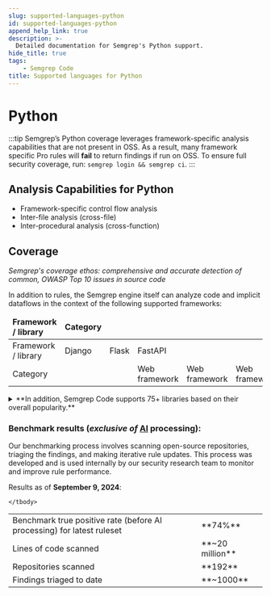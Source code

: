 ```yaml
---
slug: supported-languages-python
id: supported-languages-python
append_help_link: true
description: >-
  Detailed documentation for Semgrep's Python support. 
hide_title: true
tags:
    - Semgrep Code 
title: Supported languages for Python
---
```

# Python

:::tip 
Semgrep’s Python coverage leverages framework-specific analysis capabilities that are not present in OSS. As a result, many framework specific Pro rules will **fail** to return findings if run on OSS. To ensure full security coverage, run: `semgrep login && semgrep ci`.
:::

## Analysis Capabilities for Python
* Framework-specific control flow analysis 
* Inter-file analysis (cross-file)
* Inter-procedural analysis (cross-function)

## Coverage 
_Semgrep's coverage ethos: comprehensive and accurate detection of common, OWASP Top 10 issues in source code_


In addition to rules, the Semgrep engine itself can analyze code and implicit dataflows in the context of the following supported frameworks:

<table>
    <thead><tr>
        <td><strong>Framework / library</strong></td>
        <td><strong>Category</strong></td>
    </tr></thead>
    <tbody>
    <tr>
        <td>Framework / library</td>
        <td>Django</td>
        <td>Flask</td>
        <td>FastAPI</td>
    </tr>
    <tr>
        <td colspan="3">Category</td>
        <td>Web framework</td>
        <td>Web framework</td>
        <td>Web framework</td>
    </tr>
    </tbody>
</table>

<details>
  <summary>**In addition, Semgrep Code supports 75+ libraries based on their overall popularity.**</summary>

| No  | Library                  | Category                                 |
|----:|:-------------------------|:-----------------------------------------|
|   0 | bcrypt                   | Cryptographic Library                    |
|   1 | cryptography             | Cryptographic Library                    |
|   2 | passlib                  | Cryptographic Library                    |
|   3 | pycrypto                 | Cryptographic Library                    |
|   4 | pycryptodome             | Cryptographic Library                    |
|   5 | pycryptodomex            | Cryptographic Library                    |
|   6 | rsa                      | Cryptographic Library                    |
|   7 | aiomysql                 | Database Library                         |
|   8 | aiopg                    | Database Library                         |
|   9 | aiosqlite                | Database Library                         |
|  10 | django                   | Database Library                         |
|  11 | djangoorm                | Database Library                         |
|  12 | mysql-connector          | Database Library                         |
|  13 | mysqldb                  | Database Library                         |
|  14 | peewee                   | Database Library                         |
|  15 | pep249                   | Database Library                         |
|  16 | ponyorm                  | Database Library                         |
|  17 | psycopg2                 | Database Library                         |
|  18 | pymongo                  | Database Library                         |
|  19 | pymssql                  | Database Library                         |
|  20 | pymysql                  | Database Library                         |
|  21 | pyodbc                   | Database Library                         |
|  22 | sqlalchemy               | Database Library                         |
|  23 | sqlobject                | Database Library                         |
|  24 | dill                     | Deserialization Library                  |
|  25 | joblib                   | Deserialization Library                  |
|  26 | jsonpickle               | Deserialization Library                  |
|  27 | lang                     | Deserialization Library                  |
|  28 | numpy                    | Deserialization Library                  |
|  29 | pandas                   | Deserialization Library                  |
|  30 | pyyaml                   | Deserialization Library                  |
|  31 | ruamel                   | Deserialization Library                  |
|  32 | ruamel.yaml              | Deserialization Library                  |
|  33 | torch                    | Deserialization Library                  |
|  34 | aiofile                  | File System Library                      |
|  35 | django                   | File System Library                      |
|  36 | fileinput                | File System Library                      |
|  37 | fs                       | File System Library                      |
|  38 | io                       | File System Library                      |
|  39 | linecache                | File System Library                      |
|  40 | openpyxl                 | File System Library                      |
|  41 | os                       | File System Library                      |
|  42 | pickleshare              | File System Library                      |
|  43 | pillow                   | File System Library                      |
|  44 | shelve                   | File System Library                      |
|  45 | shutil                   | File System Library                      |
|  46 | stdlib                   | File System Library                      |
|  47 | stdlib2                  | File System Library                      |
|  48 | stdlib3                  | File System Library                      |
|  49 | tempfile                 | File System Library                      |
|  50 | toml                     | File System Library                      |
|  51 | ldap3                    | LDAP Library                             |
|  52 | stdlib                   | Library With Code Execution Capabilities |
|  53 | stdlib2                  | Library With Code Execution Capabilities |
|  54 | stdlib3                  | Library With Code Execution Capabilities |
|  55 | aiohttp                  | Network Library                          |
|  56 | boto3                    | Network Library                          |
|  57 | botocore                 | Network Library                          |
|  58 | httplib2                 | Network Library                          |
|  59 | httpx                    | Network Library                          |
|  60 | paramiko                 | Network Library                          |
|  61 | pycurl                   | Network Library                          |
|  62 | requests                 | Network Library                          |
|  63 | urllib3                  | Network Library                          |
|  64 | commands                 | OS Interaction Library                   |
|  65 | dotenv                   | OS Interaction Library                   |
|  66 | os                       | OS Interaction Library                   |
|  67 | paramiko                 | OS Interaction Library                   |
|  68 | popen2                   | OS Interaction Library                   |
|  69 | stdlib                   | OS Interaction Library                   |
|  70 | stdlib2                  | OS Interaction Library                   |
|  71 | stdlib3                  | OS Interaction Library                   |
|  72 | subprocess               | OS Interaction Library                   |
|  73 | libxml2                  | Regex Library                            |
|  74 | re                       | Regex Library                            |
|  75 | regex                    | Regex Library                            |
|  76 | stdlib                   | Regex Library                            |
|  77 | stdlib2                  | Regex Library                            |
|  78 | stdlib3                  | Regex Library                            |
|  79 | aws-lambda               | Serverless Framework                     |
|  80 | aiohttp                  | Web Framework                            |
|  81 | cherrypy                 | Web Framework                            |
|  82 | django                   | Web Framework                            |
|  83 | django-crispy-forms      | Web Framework                            |
|  84 | django_allauth           | Web Framework                            |
|  85 | django_channels          | Web Framework                            |
|  86 | django_rest_frameworkapi | Web Framework                            |
|  87 | fastapi                  | Web Framework                            |
|  88 | flask                    | Web Framework                            |
|  89 | flask-jwt-extended       | Web Framework                            |
|  90 | flask-login              | Web Framework                            |
|  91 | flask-session            | Web Framework                            |
|  92 | flask-talisman           | Web Framework                            |
|  93 | flask-wtf                | Web Framework                            |
|  94 | lang                     | Web Framework                            |
|  95 | pyramid                  | Web Framework                            |
|  96 | starlette                | Web Framework                            |
|  97 | wtforms                  | Web Framework                            |
|  98 | libxml2                  | XML Parsing Library                      |
|  99 | lxml                     | XML Parsing Library                      |
| 100 | sax                      | XML Parsing Library                      |
| 101 | stdlib                   | XML Parsing Library                      |
| 102 | stdlib2                  | XML Parsing Library                      |
| 103 | stdlib3                  | XML Parsing Library                      |
| 104 | xml                      | XML Parsing Library                      |
| 105 | xml.dom                  | XML Parsing Library                      |
| 106 | xml.dom.minidom          | XML Parsing Library                      |
| 107 | xml.dom.pulldom          | XML Parsing Library                      |
| 108 | xml.etree                | XML Parsing Library                      |
| 109 | xml.sax                  | XML Parsing Library                      |


</details>

### Benchmark results (_exclusive of_ [AI](https://semgrep.dev/docs/semgrep-assistant/overview) processing): 

Our benchmarking process involves scanning open-source repositories, triaging the findings, and making iterative rule updates. This process was developed and is used internally by our security research team to monitor and improve rule performance.

Results as of **September 9, 2024**:

<table>
    <tbody>
    <tr>
        <td>Benchmark true positive rate (before AI processing) for latest ruleset</td>
        <td>**74%**</td>
    </tr>
    <tr>
        <td>Lines of code scanned</td>
        <td>**~20 million**</td>
    </tr>
    <tr>
        <td>Repositories scanned</td>
        <td>**192**</td>
    </tr>
      <tr>
        <td>Findings triaged to date</td>
        <td>**~1000**</td>
    </tr>
    
    </tbody>
</table>
